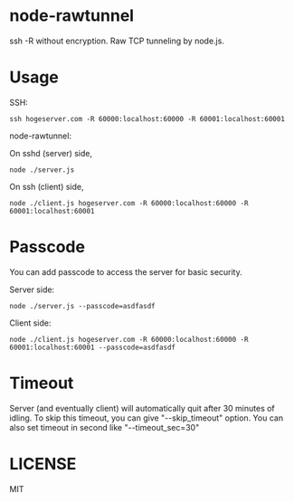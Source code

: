 node-rawtunnel
====
ssh -R without encryption. Raw TCP tunneling by node.js.


Usage
====

SSH:

~~~
ssh hogeserver.com -R 60000:localhost:60000 -R 60001:localhost:60001
~~~

node-rawtunnel:

On sshd (server) side,

~~~
node ./server.js
~~~

On ssh (client) side,

~~~
node ./client.js hogeserver.com -R 60000:localhost:60000 -R 60001:localhost:60001
~~~


Passcode
====
You can add passcode to access the server for basic security.

Server side:

~~~
node ./server.js --passcode=asdfasdf
~~~

Client side:

~~~
node ./client.js hogeserver.com -R 60000:localhost:60000 -R 60001:localhost:60001 --passcode=asdfasdf
~~~


Timeout
====
Server (and eventually client) will automatically quit after 30 minutes of idling.
To skip this timeout, you can give "--skip_timeout" option.
You can also set timeout in second like "--timeout_sec=30"

LICENSE
====
MIT

